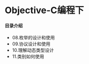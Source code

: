 # Objective-C编程下
#### 目录介绍
- 08.枚举的设计和使用
- 09.协议设计和使用
- 10.理解动态类型设计
- 11.类别如何使用



























